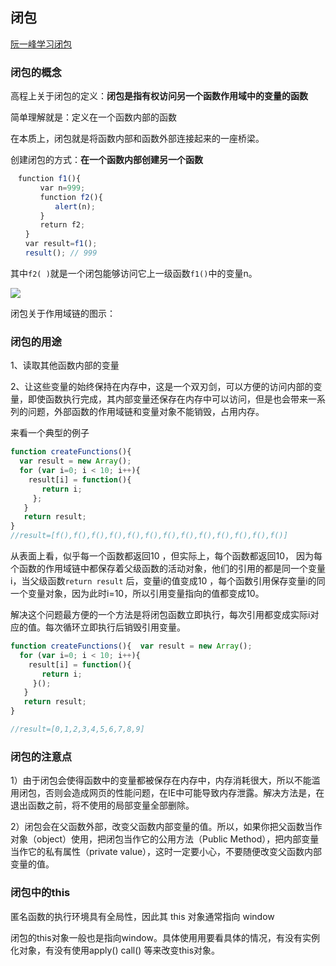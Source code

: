 ## 闭包

[阮一峰学习闭包](http://www.ruanyifeng.com/blog/2009/08/learning_javascript_closures.html)

### 闭包的概念

高程上关于闭包的定义：**闭包是指有权访问另一个函数作用域中的变量的函数**

简单理解就是：定义在一个函数内部的函数

在本质上，闭包就是将函数内部和函数外部连接起来的一座桥梁。

创建闭包的方式：**在一个函数内部创建另一个函数**

```js
　function f1(){
　　　　var n=999;
　　　　function f2(){
　　　　　　alert(n); 
　　　　}
　　　　return f2;
　　}
　　var result=f1();
　　result(); // 999
```

其中`f2( )`就是一个闭包能够访问它上一级函数`f1()`中的变量n。

![](https://pic4.zhimg.com/v2-88a513ba2ce27b5b41ec6e188d07b30f_r.jpg)

闭包关于作用域链的图示：

### 闭包的用途

1、读取其他函数内部的变量

2、让这些变量的始终保持在内存中，这是一个双刃剑，可以方便的访问内部的变量，即使函数执行完成，其内部变量还保存在内存中可以访问，但是也会带来一系列的问题，外部函数的作用域链和变量对象不能销毁，占用内存。

来看一个典型的例子

```js
function createFunctions(){    
  var result = new Array();     
  for (var i=0; i < 10; i++){       
    result[i] = function(){            
       return i;       
     };     
   }     
   return result; 
}
//result=[f(),f(),f(),f(),f(),f(),f(),f(),f(),f(),f(),f(),f()]
```

从表面上看，似乎每一个函数都返回10 ，但实际上，每个函数都返回10， 因为每个函数的作用域链中都保存着父级函数的活动对象，他们的引用的都是同一个变量i，当父级函数`return result` 后，变量i的值变成10 ，每个函数引用保存变量i的同一个变量对象，因为此时i=10，所以引用变量指向的值都变成10。

解决这个问题最方便的一个方法是将闭包函数立即执行，每次引用都变成实际i对应的值。每次循环立即执行后销毁引用变量。

```js
function createFunctions(){  var result = new Array();     
  for (var i=0; i < 10; i++){       
    result[i] = function(){            
       return i;       
     }();     
   }     
   return result; 
}

//result=[0,1,2,3,4,5,6,7,8,9]
```

### 闭包的注意点

1）由于闭包会使得函数中的变量都被保存在内存中，内存消耗很大，所以不能滥用闭包，否则会造成网页的性能问题，在IE中可能导致内存泄露。解决方法是，在退出函数之前，将不使用的局部变量全部删除。

2）闭包会在父函数外部，改变父函数内部变量的值。所以，如果你把父函数当作对象（object）使用，把闭包当作它的公用方法（Public Method），把内部变量当作它的私有属性（private value），这时一定要小心，不要随便改变父函数内部变量的值。

### 闭包中的this

匿名函数的执行环境具有全局性，因此其 this 对象通常指向 window

闭包的this对象一般也是指向window。具体使用用要看具体的情况，有没有实例化对象，有没有使用apply\(\) call\(\) 等来改变this对象。

